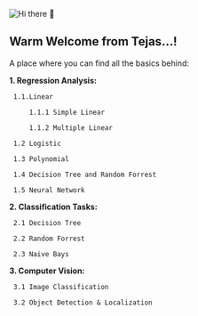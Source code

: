 ![Hi there 👋](https://res.cloudinary.com/dvkfpdzi5/image/upload/v1595516073/Test/Github-Banner_wvrgyr.jpg)

## Warm Welcome from Tejas...!

A place where you can find all the basics behind:

**1. Regression Analysis:**

     1.1.Linear
     
         1.1.1 Simple Linear
         
         1.1.2 Multiple Linear
     
     1.2 Logistic
     
     1.3 Polynomial
     
     1.4 Decision Tree and Random Forrest
     
     1.5 Neural Network
  
**2. Classification Tasks:**

     2.1 Decision Tree
     
     2.2 Random Forrest
     
     2.3 Naive Bays

**3. Computer Vision:**

     3.1 Image Classification
     
     3.2 Object Detection & Localization
